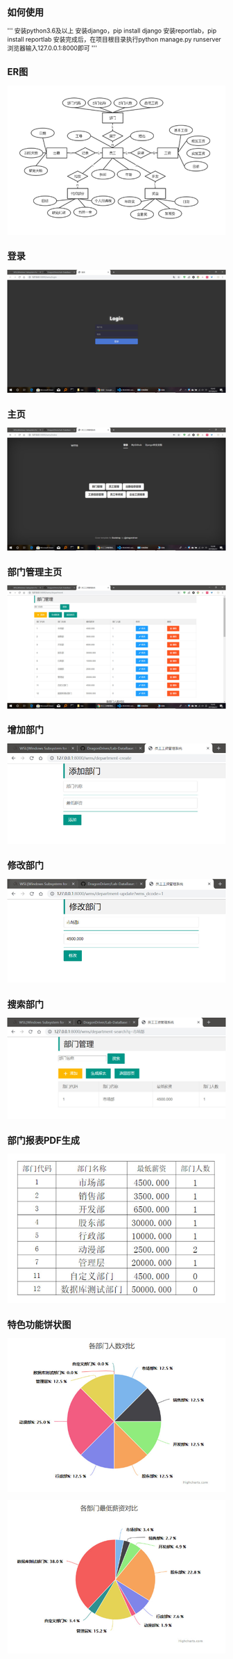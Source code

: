 ## 如何使用
'''
安装python3.6及以上
安装django，pip install django
安装reportlab，pip install reportlab
安装完成后，在项目根目录执行python manage.py runserver
浏览器输入127.0.0.1:8000即可
'''

## ER图

![员工工资管理系统ER图](image/ssm_ER.png "员工工资管理系统ER图")

## 登录

![登录界面](image/wms-login.jpg "登录界面")

## 主页

![主页](image/wms-index.jpg "主页")

## 部门管理主页

![部门管理主页](image/wms-department-index.jpg "部门管理主页")

## 增加部门

![增加部门](image/wms-department-create.jpg "增加部门")

## 修改部门

![修改部门](image/wms-department-update.jpg "修改部门")

## 搜索部门

![搜索部门](image/wms-department-search.jpg "搜索部门")

## 部门报表PDF生成

![部门报表](image/wms-department-table.jpg "部门报表")

## 特色功能饼状图

![部门人数对比](image/wms-department-number.jpg "部门人数对比")

![部门最低薪资对比](image/wms-department-minimum-wage.jpg "部门最低薪资对比")
